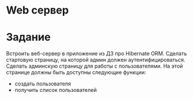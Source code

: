 # Web сервер

# Задание

Встроить веб-сервер в приложение из ДЗ про Hibernate ORM.
Сделать стартовую страницу, на которой админ должен аутентифицироваться.
Сделать админскую страницу для работы с пользователями.
На этой странице должны быть доступны следующие функции:
- создать пользователя
- получить список пользователей

